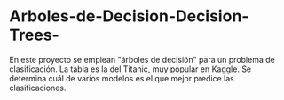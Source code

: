 # Arboles-de-Decision-Decision-Trees-
En este proyecto se emplean "árboles de decisión" para un problema de clasificación. La tabla es la del Titanic, muy popular en Kaggle. Se determina cuál de varios modelos es el que mejor predice las clasificaciones.
